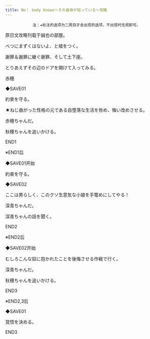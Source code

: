 ```yaml
---
title: No！ body knows～その身体が知っている～攻略
---
```


                注：★标注的选项为二周目才会出现的选项，不出现时无视即可。

原日文攻略刊载于誠也の部屋。



べつにまずくはないよ、と嘘をつく。

謝罪＆謝罪に継ぐ謝罪、そして土下座。

とりあえずその辺のドアを開けて入ってみる。

赤穂

◆SAVE01

約束を守る。

★ねじ曲がった性格の元である自堕落な生活を咎め、悔い改めさせる。

赤穂ちゃんだ。

秋穂ちゃんを追いかける。



END1



※END1后

◆SAVE01开始

約束を守る。

◆SAVE02

ここは男らしく、このクソ生意気な小娘を手篭めにしてやる！

深青ちゃんだ。

深青ちゃんの話を聞く。



END2



※END2后

◆SAVE02开始

むしろこんな奴に抱かれたことを後悔させる作戦で行く。

深青ちゃんだ。

秋穂ちゃんを追いかける。



END3



※END2,3后

◆SAVE01

覚悟を決める。



END3


              

